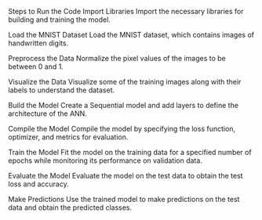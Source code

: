 Steps to Run the Code
Import Libraries
Import the necessary libraries for building and training the model.

Load the MNIST Dataset
Load the MNIST dataset, which contains images of handwritten digits.

Preprocess the Data
Normalize the pixel values of the images to be between 0 and 1.

Visualize the Data
Visualize some of the training images along with their labels to understand the dataset.

Build the Model
Create a Sequential model and add layers to define the architecture of the ANN.

Compile the Model
Compile the model by specifying the loss function, optimizer, and metrics for evaluation.

Train the Model
Fit the model on the training data for a specified number of epochs while monitoring its performance on validation data.

Evaluate the Model
Evaluate the model on the test data to obtain the test loss and accuracy.

Make Predictions
Use the trained model to make predictions on the test data and obtain the predicted classes.
